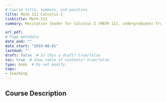 ```yaml
---
# Course title, summary, and position.
title: Math 111 Calculus I
linktitle: Math-111 
summary: Recitation leader for Calculus I (MATH 111, undergraduate) from Fall 2019-Spring 2022.

url_pdf: 
# Page metadata.
date_end: ""
date_start: "2019-08-01"
lastmod: ""
draft: false  # Is this a draft? true/false
toc: true  # Show table of contents? true/false
type: book  # Do not modify.
tags: 
- teaching
---
```


## Course Description